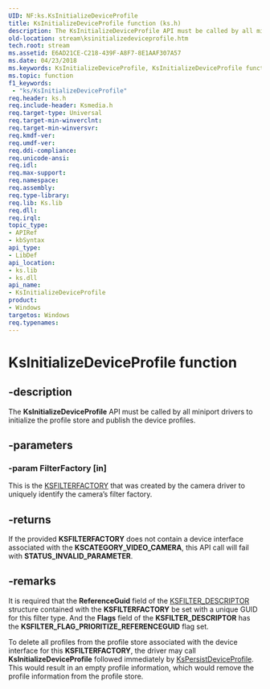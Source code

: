 ```yaml
---
UID: NF:ks.KsInitializeDeviceProfile
title: KsInitializeDeviceProfile function (ks.h)
description: The KsInitializeDeviceProfile API must be called by all miniport drivers to initialize the profile store and publish the device profiles.
old-location: stream\ksinitializedeviceprofile.htm
tech.root: stream
ms.assetid: E6AD21CE-C218-439F-A8F7-8E1AAF307A57
ms.date: 04/23/2018
ms.keywords: KsInitializeDeviceProfile, KsInitializeDeviceProfile function [Streaming Media Devices], ks/KsInitializeDeviceProfile, stream.ksinitializedeviceprofile
ms.topic: function
f1_keywords:
 - "ks/KsInitializeDeviceProfile"
req.header: ks.h
req.include-header: Ksmedia.h
req.target-type: Universal
req.target-min-winverclnt: 
req.target-min-winversvr: 
req.kmdf-ver: 
req.umdf-ver: 
req.ddi-compliance: 
req.unicode-ansi: 
req.idl: 
req.max-support: 
req.namespace: 
req.assembly: 
req.type-library: 
req.lib: Ks.lib
req.dll: 
req.irql: 
topic_type:
- APIRef
- kbSyntax
api_type:
- LibDef
api_location:
- ks.lib
- ks.dll
api_name:
- KsInitializeDeviceProfile
product:
- Windows
targetos: Windows
req.typenames: 
---
```


# KsInitializeDeviceProfile function


## -description


The <b>KsInitializeDeviceProfile</b> API must be called by all miniport drivers to initialize the profile store and publish the device profiles.



## -parameters




### -param FilterFactory [in]

This is the <a href="https://docs.microsoft.com/windows-hardware/drivers/ddi/ks/ns-ks-_ksfilterfactory">KSFILTERFACTORY</a> that was created by the camera driver to uniquely identify the camera’s filter factory.


## -returns



If the provided <b>KSFILTERFACTORY</b> does not contain a device interface associated with the <b>KSCATEGORY_VIDEO_CAMERA</b>, this API call will fail with <b>STATUS_INVALID_PARAMETER</b>.




## -remarks



It is required that the <b>ReferenceGuid</b> field of the <a href="https://docs.microsoft.com/windows-hardware/drivers/ddi/ks/ns-ks-_ksfilter_descriptor">KSFILTER_DESCRIPTOR</a> structure contained with the <b>KSFILTERFACTORY</b> be set with a unique GUID for this filter type.  And the <b>Flags</b> field of the <b>KSFILTER_DESCRIPTOR</b> has the <b>KSFILTER_FLAG_PRIORITIZE_REFERENCEGUID</b> flag set.

To delete all profiles from the profile store associated with the device interface for this <b>KSFILTERFACTORY</b>, the driver may call <b>KsInitializeDeviceProfile</b> followed immediately by <a href="https://docs.microsoft.com/windows-hardware/drivers/ddi/ks/nf-ks-kspersistdeviceprofile">KsPersistDeviceProfile</a>.  This would result in an empty profile information, which would remove the profile information from the profile store.



